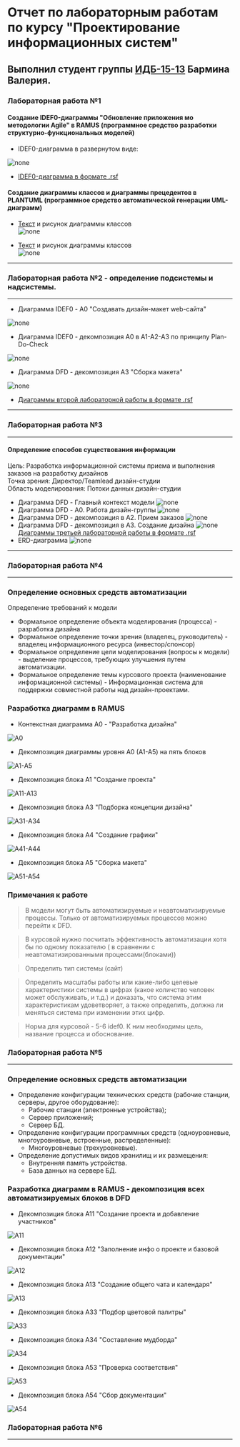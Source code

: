 # Отчет по лабораторным работам по курсу "Проектирование информационных систем"

## Выполнил студент группы [ИДБ-15-13](https://github.com/stankin/design-2018/wiki/list-idb-15-13) Бармина Валерия.

### Лабораторная работа №1

#### Создание IDEF0-диаграммы "Обновление приложения мо методологии Agile" в RAMUS (программное средство разработки структурно-функциональных моделей)

* IDEF0-диаграмма в развернутом виде:

![none](https://github.com/lerchicperch/Labs/blob/master/model.png)

* [IDEF0-диаграмма в формате .rsf](https://github.com/lerchicperch/Labs/blob/master/Lab1.rsf)

#### Создание диаграммы классов и диаграммы прецедентов в PLANTUML (программное средство автоматической генерации UML-диаграмм)

* [Текст](https://github.com/lerchicperch/Labs/blob/master/Текст%20Диаграммы%20классов.txt) и рисунок диаграммы классов <br>
![none](https://github.com/lerchicperch/Labs/blob/master/Диаграмма%20классов.png) 

* [Текст](https://github.com/lerchicperch/Labs/blob/master/Текст%20Диаграммы%20прецедентов.txt) и рисунок диаграммы классов <br>
![none](https://github.com/lerchicperch/Labs/blob/master/Диаграмма%20прецедентов.png) 
***

### Лабораторная работа №2 - определение подсистемы и надсистемы.
***
* Диаграмма IDEF0 - А0 "Cоздавать дизайн-макет web-сайта"

![none](https://github.com/lerchicperch/Labs/blob/master/Lab2/lab2%20(idef0%20A0).png)

* Диаграмма IDEF0 - декомпозиция А0 в А1-А2-А3 по принципу Plan-Do-Check

![none](https://github.com/lerchicperch/Labs/blob/master/Lab2/lab2%20(idef0%20A1%2C%20A2%2C%20A3).png)

* Диаграмма DFD - декомпозиция А3 "Сборка макета"

![none](https://github.com/lerchicperch/Labs/blob/master/Lab2/lab2%20(DFD).png)

* [Диаграммы второй лабораторной работы в формате .rsf](https://github.com/lerchicperch/Labs/blob/master/Lab2/Lab2.rsf)
***

### Лабораторная работа №3
***
#### Определение способов существования информации
 Цель: Разработка информационной системы приема и выполнения заказов на разработку дизайнов<br>
Точка зрения: Директор/Teamlead дизайн-студии<br>
Область моделирования: Потоки данных дизайн-студии<br>
 * Диаграмма DFD - Главный контекст модели
 ![none](https://github.com/lerchicperch/Labs/blob/master/Lab3/lab3%20(DFD%20process).png)
 * Диаграмма DFD - А0. Работа дизайн-группы
 ![none](https://github.com/lerchicperch/Labs/blob/master/Lab3/lab3%20(DFD%20A0).png)
 * Диаграмма DFD - декомпозиция в А2. Прием заказов
 ![none](https://github.com/lerchicperch/Labs/blob/master/Lab3/lab3%20(DFD%20A2).png)
 *  Диаграмма DFD - декомпозиция в А3. Создание дизайна
 ![none](https://github.com/lerchicperch/Labs/blob/master/Lab3/lab3%20(DFD%20A3).png)
 [Диаграммы третьей лабораторной работы в формате .rsf](https://github.com/lerchicperch/Labs/blob/master/Lab3/Lab3.rsf)
 * ERD-диаграмма
 ![none](https://github.com/lerchicperch/Labs/blob/master/Lab3/%D0%A1%D0%BD%D0%B8%D0%BC%D0%BE%D0%BA.PNG)
***
### Лабораторная работа №4
***
### Определение основных средств автоматизации
Определение требований к модели
* Формальное определение объекта моделирования (процесса) - разработка дизайна
* Формальное определение точки зрения (владелец, руководитель) - владелец информационного ресурса (инвестор/спонсор)
* Формальное определение цели моделирования (вопросы к модели) - выделение процессов, требующих улучшения путем автоматизации.
* Формальное определение темы курсового проекта (наименование информационной системы) - Информационная система для поддержки совместной работы над дизайн-проектами.

### Разработка диаграмм в RAMUS

* Контекстная диаграмма А0 - "Разработка дизайна"

![A0](https://github.com/lerchicperch/Labs/blob/master/Lab4/IDEF0(A0).png)

* Декомпозиция диаграммы уровня А0 (А1-А5) на пять блоков

![A1-А5](https://github.com/lerchicperch/Labs/blob/master/Lab4/IDEF0(A1-A5).png)

* Декомпозиция блока А1 "Создание проекта"

![A11-A13](https://github.com/lerchicperch/Labs/blob/master/Lab4/IDEF0(A11-A13).png)

* Декомпозиция блока А3 "Подборка концепции дизайна"

![A31-A34](https://github.com/lerchicperch/Labs/blob/master/Lab4/IDEF0(A31-A34).png)

* Декомпозиция блока А4 "Создание графики"

![A41-A44](https://github.com/lerchicperch/Labs/blob/master/Lab4/IDEF0(A41-A44).png)

* Декомпозиция блока А5 "Сборка макета"

![A51-A54](https://github.com/lerchicperch/Labs/blob/master/Lab4/IDEF0(A51-A54).png)

### Примечания к работе

> В модели могут быть автоматизируемые и неавтоматизируемые процессы. Только от автоматизируемых процессов можно перейти к DFD. 

> В курсовой нужно посчитать эффективность автоматизации хотя бы по одному показателю ( в сравнении с неавтоматизированными процессами(блоками))

> Определить тип системы (сайт)

> Определить масштабы работы или какие-либо целевые характеристики системы в цифрах (какое количство человек может обслуживать, и т.д.) и доказать, что система этим характеристикам удоветворяет, а также определить, должна ли меняться система при изменении этих цифр. 

> Норма для курсовой - 5-6 idef0. К ним необходимы цель, название процесса и обоснование. 

### Лабораторная работа №5
***

### Определение основных средств автоматизации
* Определение конфигурации технических средств (рабочие станции, серверы, другое оборудование):
  - Рабочие станции (электронные устройства);
  - Сервер приложений;
  - Сервер БД.
* Определение конфигурации программных средств (одноуровневые, многоуровневые, встроенные, распределенные):
  - Многоуровневые (трехуровневые).
* Определение допустимых видов хранилищ и их размещения:
  - Внутренняя память устройства.
  - База данных на сервере БД.

### Разработка диаграмм в RAMUS - декомпозиция всех автоматизируемых блоков в DFD

* Декомпозиция блока А11 "Создание проекта и добавление участников"

![A11](https://github.com/lerchicperch/Labs/blob/master/Lab5/DFD(A11).png)

* Декомпозиция блока А12 "Заполнение инфо о проекте и базовой документации"

![A12](https://github.com/lerchicperch/Labs/blob/master/Lab5/DFD(A12).png)

* Декомпозиция блока А13 "Создание общего чата и календаря"

![A13](https://github.com/lerchicperch/Labs/blob/master/Lab5/DFD_(A13).png)

* Декомпозиция блока А33 "Подбор цветовой палитры"

![A33](https://github.com/lerchicperch/Labs/blob/master/Lab5/DFD_(A33).png)

* Декомпозиция блока А34 "Составление мудборда"

![A34](https://github.com/lerchicperch/Labs/blob/master/Lab5/DFD_(A34).png)

* Декомпозиция блока А53 "Проверка соответствия"

![A53](https://github.com/lerchicperch/Labs/blob/master/Lab5/DFD(A53).png)

* Декомпозиция блока А54 "Сбор документации"

![A54](https://github.com/lerchicperch/Labs/blob/master/Lab5/DFD_(A54).png)



### Лабораторная работа №6
***
